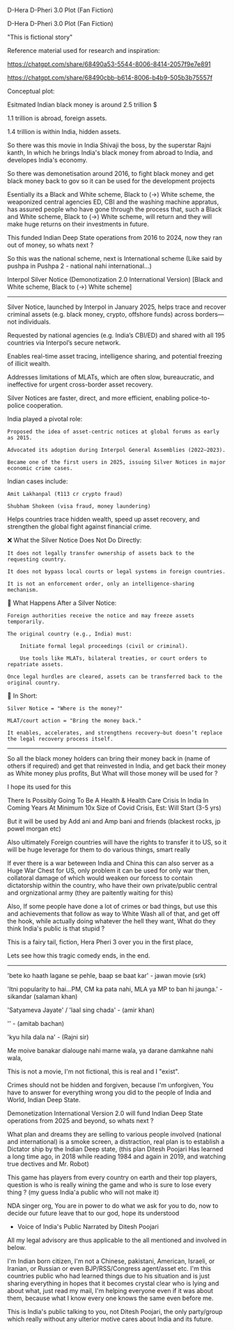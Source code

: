 D-Hera D-Pheri 3.0 Plot (Fan Fiction)

D-Hera D-Pheri 3.0 Plot (Fan Fiction)

"This is fictional story"

Reference material used for research and inspiration:

https://chatgpt.com/share/68490a53-5544-8006-8414-2057f9e7e891

https://chatgpt.com/share/68490cbb-b614-8006-b4b9-505b3b75557f

Conceptual plot:

Esitmated Indian black money is around 2.5 trillion $

1.1 trillion is abroad, foreign assets.

1.4 trillion is within India, hidden assets.

So there was this movie in India Shivaji the boss, by the superstar Rajni kanth, In which he brings India's black money from abroad to India, and developes India's economy.

So there was demonetisation around 2016, to fight black money and get black money back to gov so it can be used for the development projects

Esentially its a Black and White scheme, Black to (->) White scheme, the weaponized central agencies ED, CBI and the washing machine appratus, has assured people who have gone through the process that, such a Black and White scheme, Black to (->) White scheme, will return and they will make huge returns on their investments in future.

This funded Indian Deep State operations from 2016 to 2024, now they ran out of money, so whats next ?

So this was the national scheme, next is International scheme (Like said by pushpa in Pushpa 2 - national nahi international...)

Interpol Silver Notice (Demonotization 2.0 International Version) [Black and White scheme, Black to (->) White scheme]

-------------------------
Silver Notice, launched by Interpol in January 2025, helps trace and recover criminal assets (e.g. black money, crypto, offshore funds) across borders—not individuals.

Requested by national agencies (e.g. India’s CBI/ED) and shared with all 195 countries via Interpol’s secure network.

Enables real-time asset tracing, intelligence sharing, and potential freezing of illicit wealth.

Addresses limitations of MLATs, which are often slow, bureaucratic, and ineffective for urgent cross-border asset recovery.

Silver Notices are faster, direct, and more efficient, enabling police-to-police cooperation.

India played a pivotal role:

    Proposed the idea of asset-centric notices at global forums as early as 2015.

    Advocated its adoption during Interpol General Assemblies (2022–2023).

    Became one of the first users in 2025, issuing Silver Notices in major economic crime cases.

Indian cases include:

    Amit Lakhanpal (₹113 cr crypto fraud)

    Shubham Shokeen (visa fraud, money laundering)

Helps countries trace hidden wealth, speed up asset recovery, and strengthen the global fight against financial crime.

❌ What the Silver Notice Does Not Do Directly:

    It does not legally transfer ownership of assets back to the requesting country.

    It does not bypass local courts or legal systems in foreign countries.

    It is not an enforcement order, only an intelligence-sharing mechanism.

🔄 What Happens After a Silver Notice:

    Foreign authorities receive the notice and may freeze assets temporarily.

    The original country (e.g., India) must:

        Initiate formal legal proceedings (civil or criminal).

        Use tools like MLATs, bilateral treaties, or court orders to repatriate assets.

    Once legal hurdles are cleared, assets can be transferred back to the original country.

🧠 In Short:

    Silver Notice = "Where is the money?"

    MLAT/court action = "Bring the money back."

    It enables, accelerates, and strengthens recovery—but doesn’t replace the legal recovery process itself.
-------------------------

So all the black money holders can bring their money back in (name of others if required) and get that reinvested in India, and get back their money as White money plus profits, But What will those money will be used for ?

I hope its used for this 

There Is Possibly Going To Be A Health & Health Care Crisis In India In Coming Years At Minimum 10x Size of Covid Crisis, Est: Will Start (3-5 yrs)

But it will be used by Add ani and Amp bani and friends (blackest rocks, jp powel morgan etc)

Also ultimately Foreign countries will have the rights to transfer it to US, so it will be huge leverage for them to do various things, smart really

If ever there is a war beteween India and China this can also server as a Huge War Chest for US, only problem it can be used for only war then, collatoral damage of which would weaken our forcess to contain dictatorship within the country, who have their own private/public central and orgnizational army (they are paitently waiting for this)

Also, If some people have done a lot of crimes or bad things, but use this and achievements that follow as way to White Wash all of that, and get off the hook, while actually doing whatever the hell they want, What do they think India's public is that stupid ?

This is a fairy tail, fiction, Hera Pheri 3 over you in the first place, 

Lets see how this tragic comedy ends, in the end.

---------------------


'bete ko haath lagane se pehle, baap se baat kar' - jawan movie (srk)

'Itni popularity to hai...PM, CM ka pata nahi, MLA ya MP to ban hi jaunga.' - sikandar (salaman khan)

'Satyameva Jayate' / 'laal sing chada' - (amir khan) 

'' - (amitab bachan)

'kyu hila dala na' - (Rajni sir)

Me moive banakar dialouge nahi marne wala, ya darane damkahne nahi wala,

This is not a movie, I'm not fictional, this is real and I "exist".

Crimes should not be hidden and forgiven, because I'm unforgiven, You have to answer for everything wrong you did to the people of India and World, Indian Deep State.

Demonetization International Version 2.0 will fund Indian Deep State operations from 2025 and beyond, so whats next ?

What plan and dreams they are selling to various people involved (national and international) is a smoke screen, a distraction, real plan is to establish a Dictator ship by the Indian Deep state, (this plan Ditesh Poojari Has learned a long time ago, in 2018 while reading 1984 and again in 2019, and watching true dectives and Mr. Robot)

This game has players from every country on earth and their top players, question is who is really wining the game and who is sure to lose every thing ? (my guess India'a public who will not make it)

NDA singer org, You are in power to do what we ask for you to do, now to decide our future leave that to our god, hope its understood

- Voice of India's Public Narrated by Ditesh Poojari 

All my legal advisory are thus applicable to the all mentioned and involved in below.

I'm Indian born citizen, I'm not  a Chinese, pakistani, American, Israeli, or Iranian, or Russian or even BJP/RSS/Congress agent/asset etc. I'm this countries public who had learned things due to his situation and is just sharing everything in hopes that it becomes crystal clear who is lying and about what, just read my mail, I'm helping everyone even if it was about them, because what I know every one knows the same even before me.

This is India's public talking to you, not Ditesh Poojari, the only party/group which really without any ulterior motive cares about India and its future.